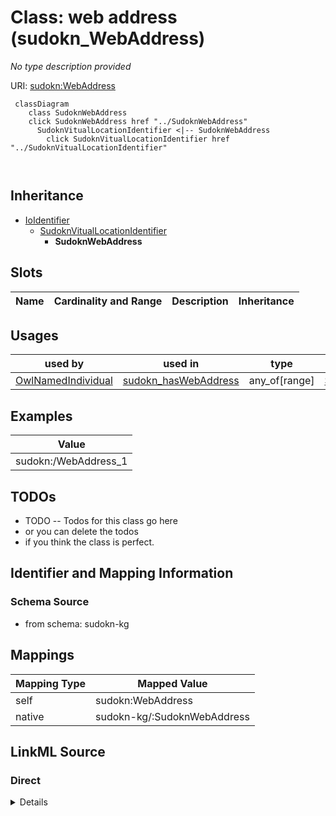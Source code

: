 

# Class: web address (sudokn_WebAddress)


_No type description provided_





URI: [sudokn:WebAddress](http://asu.edu/semantics/SUDOKN/WebAddress)






```mermaid
 classDiagram
    class SudoknWebAddress
    click SudoknWebAddress href "../SudoknWebAddress"
      SudoknVitualLocationIdentifier <|-- SudoknWebAddress
        click SudoknVitualLocationIdentifier href "../SudoknVitualLocationIdentifier"
      
      
```





## Inheritance
* [IoIdentifier](../classes/IoIdentifier.md)
    * [SudoknVitualLocationIdentifier](../classes/SudoknVitualLocationIdentifier.md)
        * **SudoknWebAddress**



## Slots

| Name | Cardinality and Range | Description | Inheritance |
| ---  | --- | --- | --- |





## Usages

| used by | used in | type | used |
| ---  | --- | --- | --- |
| [OwlNamedIndividual](../classes/OwlNamedIndividual.md) | [sudokn_hasWebAddress](../slots/sudokn_hasWebAddress.md) | any_of[range] | [SudoknWebAddress](../classes/SudoknWebAddress.md) |







## Examples

| Value |
| --- |
| sudokn:/WebAddress_1 |

## TODOs

* TODO -- Todos for this class go here
* or you can delete the todos
* if you think the class is perfect.

## Identifier and Mapping Information







### Schema Source


* from schema: sudokn-kg




## Mappings

| Mapping Type | Mapped Value |
| ---  | ---  |
| self | sudokn:WebAddress |
| native | sudokn-kg/:SudoknWebAddress |







## LinkML Source

<!-- TODO: investigate https://stackoverflow.com/questions/37606292/how-to-create-tabbed-code-blocks-in-mkdocs-or-sphinx -->

### Direct

<details>
```yaml
name: sudokn_WebAddress
description: No type description provided
title: web address
todos:
- TODO -- Todos for this class go here
- or you can delete the todos
- if you think the class is perfect.
notes:
- Class with 1 occurences.
examples:
- value: sudokn:/WebAddress_1
from_schema: sudokn-kg
rank: 1000
is_a: sudokn_VitualLocationIdentifier
class_uri: sudokn:WebAddress

```
</details>

### Induced

<details>
```yaml
name: sudokn_WebAddress
description: No type description provided
title: web address
todos:
- TODO -- Todos for this class go here
- or you can delete the todos
- if you think the class is perfect.
notes:
- Class with 1 occurences.
examples:
- value: sudokn:/WebAddress_1
from_schema: sudokn-kg
rank: 1000
is_a: sudokn_VitualLocationIdentifier
class_uri: sudokn:WebAddress

```
</details>
